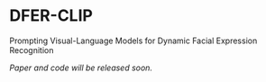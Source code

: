# DFER-CLIP
Prompting Visual-Language Models for Dynamic Facial Expression Recognition


*Paper and code will be released soon.*
